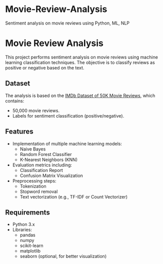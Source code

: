 # Movie-Review-Analysis
Sentiment analysis on movie reviews using Python, ML, NLP

# Movie Review Analysis

This project performs sentiment analysis on movie reviews using machine learning classification techniques. The objective is to classify reviews as positive or negative based on the text.

## Dataset
The analysis is based on the [IMDb Dataset of 50K Movie Reviews](https://www.kaggle.com/datasets/lakshmi25npathi/imdb-dataset-of-50k-movie-reviews), which contains:
- 50,000 movie reviews.
- Labels for sentiment classification (positive/negative).

## Features
- Implementation of multiple machine learning models:
  - Naive Bayes
  - Random Forest Classifier
  - K-Nearest Neighbors (KNN)
- Evaluation metrics including:
  - Classification Report
  - Confusion Matrix Visualization
- Preprocessing steps:
  - Tokenization
  - Stopword removal
  - Text vectorization (e.g., TF-IDF or Count Vectorizer)

## Requirements
- Python 3.x
- Libraries:
  - pandas
  - numpy
  - scikit-learn
  - matplotlib
  - seaborn (optional, for better visualization)
